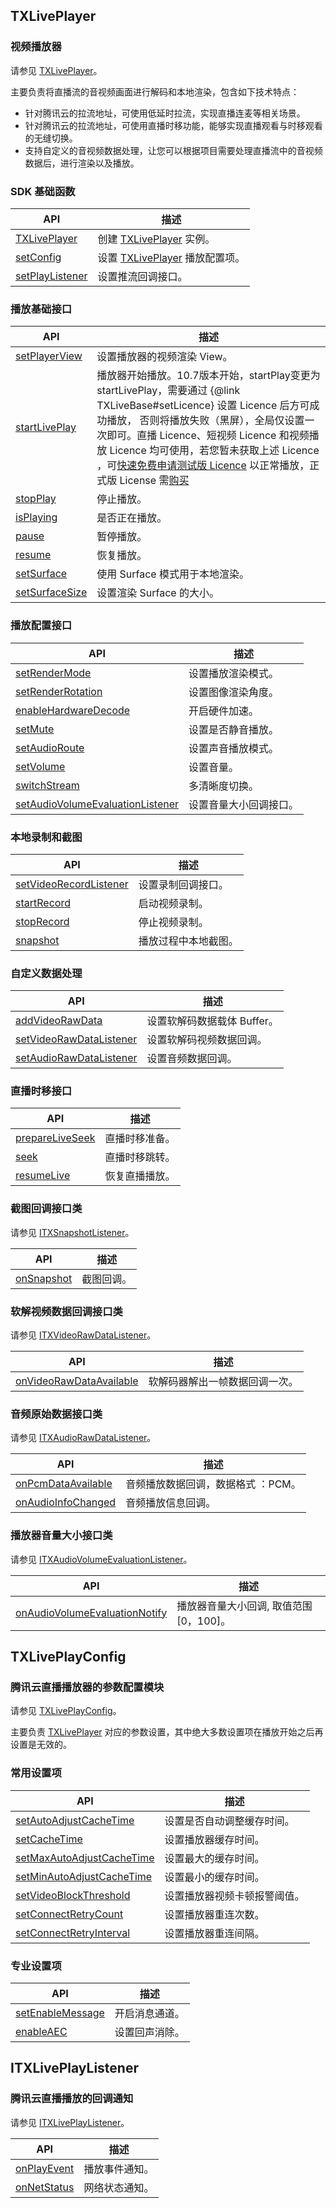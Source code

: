 ## TXLivePlayer

### 视频播放器

请参见 [TXLivePlayer](https://liteav.sdk.qcloud.com/doc/api/zh-cn/group__TXLivePlayer__android.html)。
 
主要负责将直播流的音视频画面进行解码和本地渲染，包含如下技术特点：

- 针对腾讯云的拉流地址，可使用低延时拉流，实现直播连麦等相关场景。
- 针对腾讯云的拉流地址，可使用直播时移功能，能够实现直播观看与时移观看的无缝切换。
- 支持自定义的音视频数据处理，让您可以根据项目需要处理直播流中的音视频数据后，进行渲染以及播放。

### SDK 基础函数

| API                                                          | 描述                                                         |
| ------------------------------------------------------------ | ------------------------------------------------------------ |
| [TXLivePlayer](https://liteav.sdk.qcloud.com/doc/api/zh-cn/group__TXLivePlayer__android.html) | 创建 [TXLivePlayer](https://liteav.sdk.qcloud.com/doc/api/zh-cn/group__TXLivePlayer__android.html) 实例。 |
| [setConfig](https://liteav.sdk.qcloud.com/doc/api/zh-cn/group__TXLivePlayer__android.html#aec057eaad309a040e689eae94d81f6c2) | 设置 [TXLivePlayer](https://liteav.sdk.qcloud.com/doc/api/zh-cn/group__TXLivePlayer__android.html) 播放配置项。 |
| [setPlayListener](https://liteav.sdk.qcloud.com/doc/api/zh-cn/group__TXLivePlayer__android.html#a0735b006fe8c56875665cb66881af144) | 设置推流回调接口。                                           |


### 播放基础接口  

| API                                                          | 描述                            |
| ------------------------------------------------------------ | ------------------------------- |
| [setPlayerView](https://liteav.sdk.qcloud.com/doc/api/zh-cn/group__TXLivePlayer__android.html#a64eefab5bdb76cef17f609560eec5830) | 设置播放器的视频渲染 View。     |
| [startLivePlay](https://liteav.sdk.qcloud.com/doc/api/zh-cn/group__TXLivePlayer__android.html#a6b43c4f3deb708bf49b6085bb8fbaa3c) | 播放器开始播放。10.7版本开始，startPlay变更为startLivePlay，需要通过 {@link TXLiveBase#setLicence} 设置 Licence 后方可成功播放， 否则将播放失败（黑屏），全局仅设置一次即可。直播 Licence、短视频 Licence 和视频播放 Licence 均可使用，若您暂未获取上述 Licence ，可[快速免费申请测试版 Licence](https://cloud.tencent.com/act/event/License) 以正常播放，正式版 License 需[购买](https://cloud.tencent.com/document/product/881/74588#.E8.B4.AD.E4.B9.B0.E5.B9.B6.E6.96.B0.E5.BB.BA.E6.AD.A3.E5.BC.8F.E7.89.88-license)             |
| [stopPlay](https://liteav.sdk.qcloud.com/doc/api/zh-cn/group__TXLivePlayer__android.html#a6abf34bf566c275476b1706593cb0fe1) | 停止播放。                      |
| [isPlaying](https://liteav.sdk.qcloud.com/doc/api/zh-cn/group__TXLivePlayer__android.html#ac651fc45a9f04e4db6f258f8cdd7bbcf) | 是否正在播放。                  |
| [pause](https://liteav.sdk.qcloud.com/doc/api/zh-cn/group__TXLivePlayer__android.html#a7167f5c196fc5e167bfabde1a730e81d) | 暂停播放。                      |
| [resume](https://liteav.sdk.qcloud.com/doc/api/zh-cn/group__TXLivePlayer__android.html#a41de8150eff044a237990c271d57ea27) | 恢复播放。                      |
| [setSurface](https://liteav.sdk.qcloud.com/doc/api/zh-cn/group__TXLivePlayer__android.html#ac06d94f1ed4ec1441c075e4ba556eb37) | 使用 Surface 模式用于本地渲染。 |
| [setSurfaceSize](https://liteav.sdk.qcloud.com/doc/api/zh-cn/group__TXLivePlayer__android.html#adfa92e76bde9450b135c48f531e5434d) | 设置渲染 Surface 的大小。       |


### 播放配置接口

| API                                                          | 描述                   |
| ------------------------------------------------------------ | ---------------------- |
| [setRenderMode](https://liteav.sdk.qcloud.com/doc/api/zh-cn/group__TXLivePlayer__android.html#a6e1e1e12120b92f4884d3ea1a8e2cc94) | 设置播放渲染模式。     |
| [setRenderRotation](https://liteav.sdk.qcloud.com/doc/api/zh-cn/group__TXLivePlayer__android.html#a1ae55363f74a78d935d63ea7b44130a8) | 设置图像渲染角度。     |
| [enableHardwareDecode](https://liteav.sdk.qcloud.com/doc/api/zh-cn/group__TXLivePlayer__android.html#a33b092e7e79aab66b494e7034021b2f9) | 开启硬件加速。         |
| [setMute](https://liteav.sdk.qcloud.com/doc/api/zh-cn/group__TXLivePlayer__android.html#a85d2bb3409165c1b7b2c53f8d61a03e2) | 设置是否静音播放。     |
| [setAudioRoute](https://liteav.sdk.qcloud.com/doc/api/zh-cn/group__TXLivePlayer__android.html#a3f0305de6ccd826ab62c442408416df9) | 设置声音播放模式。     |
| [setVolume](https://liteav.sdk.qcloud.com/doc/api/zh-cn/group__TXLivePlayer__android.html#a6715d5315d47c73b3838f2cb771e7b58) | 设置音量。             |
| [switchStream](https://liteav.sdk.qcloud.com/doc/api/zh-cn/group__TXLivePlayer__android.html#a53f1f75a9a06e03bbb35e2ff5368c6f9) | 多清晰度切换。         |
| [setAudioVolumeEvaluationListener](https://liteav.sdk.qcloud.com/doc/api/zh-cn/group__TXLivePlayer__android.html#acd5e085b916732b2141ddae9ef93fc21) | 设置音量大小回调接口。 |


### 本地录制和截图

| API                                                          | 描述                 |
| ------------------------------------------------------------ | -------------------- |
| [setVideoRecordListener](https://liteav.sdk.qcloud.com/doc/api/zh-cn/group__TXLivePlayer__android.html#acd229e0c77d3eea61dc0762557417478) | 设置录制回调接口。   |
| [startRecord](https://liteav.sdk.qcloud.com/doc/api/zh-cn/group__TXLivePlayer__android.html#aed6b1e9d26a36166ee31c0544bd95ca4) | 启动视频录制。       |
| [stopRecord](https://liteav.sdk.qcloud.com/doc/api/zh-cn/group__TXLivePlayer__android.html#a13313c5410c2a10a704b991f28141e6e) | 停止视频录制。       |
| [snapshot](https://liteav.sdk.qcloud.com/doc/api/zh-cn/group__TXLivePlayer__android.html#a1377ad3e2678d3fef21f5037e274dd1a) | 播放过程中本地截图。 |


### 自定义数据处理

| API                                                          | 描述                        |
| ------------------------------------------------------------ | --------------------------- |
| [addVideoRawData](https://liteav.sdk.qcloud.com/doc/api/zh-cn/group__TXLivePlayer__android.html#a31d3d4067f5e61b80d7b750a6b5d97e2) | 设置软解码数据载体 Buffer。 |
| [setVideoRawDataListener](https://liteav.sdk.qcloud.com/doc/api/zh-cn/group__TXLivePlayer__android.html#a093d4928d038dcc1c5413e771b5f8962) | 设置软解码视频数据回调。    |
| [setAudioRawDataListener](https://liteav.sdk.qcloud.com/doc/api/zh-cn/group__TXLivePlayer__android.html#a36183b7ad026bc3e9718e82e38497e96) | 设置音频数据回调。          |


### 直播时移接口

| API                                                          | 描述           |
| ------------------------------------------------------------ | -------------- |
| [prepareLiveSeek](https://liteav.sdk.qcloud.com/doc/api/zh-cn/group__TXLivePlayer__android.html#a081d01beb281348300bd9e9689949c59) | 直播时移准备。 |
| [seek](https://liteav.sdk.qcloud.com/doc/api/zh-cn/group__TXLivePlayer__android.html#a914c54a0122cba5ad78d84f893df8578) | 直播时移跳转。 |
| [resumeLive](https://liteav.sdk.qcloud.com/doc/api/zh-cn/group__TXLivePlayer__android.html#a4fa26fd4aea472d02de56d5f0bf653bf) | 恢复直播播放。 |


### 截图回调接口类

请参见 [ITXSnapshotListener](https://liteav.sdk.qcloud.com/doc/api/zh-cn/group__TXLivePlayer__android.html#interfacecom_1_1tencent_1_1rtmp_1_1TXLivePlayer_1_1ITXSnapshotListener)。

| API                                                          | 描述       |
| ------------------------------------------------------------ | ---------- |
| [onSnapshot](https://liteav.sdk.qcloud.com/doc/api/zh-cn/group__TXLivePlayer__android.html) | 截图回调。 |


### 软解视频数据回调接口类

请参见 [ITXVideoRawDataListener](https://liteav.sdk.qcloud.com/doc/api/zh-cn/group__TXLivePlayer__android.html#interfacecom_1_1tencent_1_1rtmp_1_1TXLivePlayer_1_1ITXVideoRawDataListener)。

| API                                                          | 描述                           |
| ------------------------------------------------------------ | ------------------------------ |
| [onVideoRawDataAvailable](https://liteav.sdk.qcloud.com/doc/api/zh-cn/group__TXLivePlayer__android.html#a466e71718261727174795a3cd2b95d9e/34775#onvideorawdataavailable) | 软解码器解出一帧数据回调一次。 |


### 音频原始数据接口类

请参见 [ITXAudioRawDataListener](https://liteav.sdk.qcloud.com/doc/api/zh-cn/group__TXLivePlayer__android.html#interfacecom_1_1tencent_1_1rtmp_1_1TXLivePlayer_1_1ITXAudioRawDataListener)。

| API                                                          | 描述                               |
| ------------------------------------------------------------ | ---------------------------------- |
| [onPcmDataAvailable](https://liteav.sdk.qcloud.com/doc/api/zh-cn/group__TXLivePlayer__android.html#a33e835ad16580a93ae40e0723368af32) | 音频播放数据回调，数据格式 ：PCM。 |
| [onAudioInfoChanged](https://liteav.sdk.qcloud.com/doc/api/zh-cn/group__TXLivePlayer__android.html#a2aa86c3f5bd33047692b3d4dd0a59c32) | 音频播放信息回调。                 |


### 播放器音量大小接口类

请参见 [ITXAudioVolumeEvaluationListener](https://liteav.sdk.qcloud.com/doc/api/zh-cn/group__TXLivePlayer__android.html#interfacecom_1_1tencent_1_1rtmp_1_1TXLivePlayer_1_1ITXAudioVolumeEvaluationListener)。

| API                                                          | 描述                                    |
| ------------------------------------------------------------ | --------------------------------------- |
| [onAudioVolumeEvaluationNotify](https://liteav.sdk.qcloud.com/doc/api/zh-cn/group__TXLivePlayer__android.html#ae83090684b162568b729c010acd69828) | 播放器音量大小回调, 取值范围 [0，100]。 |

## TXLivePlayConfig

### 腾讯云直播播放器的参数配置模块

请参见 [TXLivePlayConfig](https://liteav.sdk.qcloud.com/doc/api/zh-cn/group__TXLivePlayConfig__android.html#classcom_1_1tencent_1_1rtmp_1_1TXLivePlayConfig)。

主要负责 [TXLivePlayer](https://liteav.sdk.qcloud.com/doc/api/zh-cn/group__TXLivePlayer__android.html) 对应的参数设置，其中绝大多数设置项在播放开始之后再设置是无效的。

### 常用设置项

| API                                                          | 描述                         |
| ------------------------------------------------------------ | ---------------------------- |
| [setAutoAdjustCacheTime](https://liteav.sdk.qcloud.com/doc/api/zh-cn/group__TXLivePlayConfig__android.html#ad2b54e62edb8d9cf287ac34a0ee0bc6e) | 设置是否自动调整缓存时间。   |
| [setCacheTime](https://liteav.sdk.qcloud.com/doc/api/zh-cn/group__TXLivePlayConfig__android.html#ac911ed6c1650c8723d11bb4aaa49f73f) | 设置播放器缓存时间。         |
| [setMaxAutoAdjustCacheTime](https://liteav.sdk.qcloud.com/doc/api/zh-cn/group__TXLivePlayConfig__android.html#ab400433f30e53d4827b8c16c449c107c) | 设置最大的缓存时间。         |
| [setMinAutoAdjustCacheTime](https://liteav.sdk.qcloud.com/doc/api/zh-cn/group__TXLivePlayConfig__android.html#af495df5fea5e42779c007c5600e7bc4a) | 设置最小的缓存时间。         |
| [setVideoBlockThreshold](https://liteav.sdk.qcloud.com/doc/api/zh-cn/group__TXLivePlayConfig__android.html#a5d403dd5553d58ce309f26dbec61e20f) | 设置播放器视频卡顿报警阈值。 |
| [setConnectRetryCount](https://liteav.sdk.qcloud.com/doc/api/zh-cn/group__TXLivePlayConfig__android.html#a30911117043dc5b3f559abf5eb1e9ce9) | 设置播放器重连次数。         |
| [setConnectRetryInterval](https://liteav.sdk.qcloud.com/doc/api/zh-cn/group__TXLivePlayConfig__android.html#a5f3b8315c6276bd1c03c999ce01e4f8f) | 设置播放器重连间隔。         |


### 专业设置项

| API                                                          | 描述           |
| ------------------------------------------------------------ | -------------- |
| [setEnableMessage](https://liteav.sdk.qcloud.com/doc/api/zh-cn/group__TXLivePlayConfig__android.html#a7c8e9ce786b57f2fddf921c4f336523d) | 开启消息通道。 |
| [enableAEC](https://liteav.sdk.qcloud.com/doc/api/zh-cn/group__TXLivePlayConfig__android.html#a2fb8e9e6f182cdd49f1260484cc484e5) | 设置回声消除。 |


## ITXLivePlayListener

### 腾讯云直播播放的回调通知

请参见 [ITXLivePlayListener](https://liteav.sdk.qcloud.com/doc/api/zh-cn/group__ITXLivePlayListener__android.html)。

| API                                                          | 描述           |
| ------------------------------------------------------------ | -------------- |
| [onPlayEvent](https://liteav.sdk.qcloud.com/doc/api/zh-cn/group__ITXLivePlayListener__android.html#a57e1f63dbe15f1242e3b842d0454f74f) | 播放事件通知。 |
| [onNetStatus](https://liteav.sdk.qcloud.com/doc/api/zh-cn/group__ITXLivePlayListener__android.html#a826de3acd9a9d2da1604a076772f2f2e) | 网络状态通知。 |
